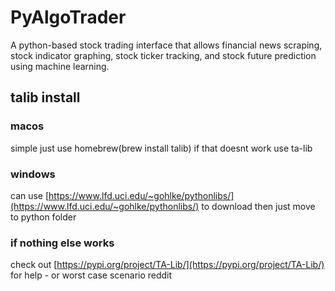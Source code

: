 # PyAlgoTrader
A python-based stock trading interface that allows financial news scraping, stock indicator graphing, stock ticker tracking, and stock future prediction using machine learning.
## talib install
### macos
simple just use homebrew(brew install talib)
if that doesnt work use ta-lib
### windows
can use [https://www.lfd.uci.edu/~gohlke/pythonlibs/](https://www.lfd.uci.edu/~gohlke/pythonlibs/) to download
then just move to python folder
### if nothing else works
check out [https://pypi.org/project/TA-Lib/](https://pypi.org/project/TA-Lib/)
for help - or worst case scenario reddit
